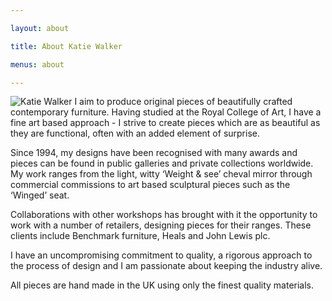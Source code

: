 ```yaml
---

layout: about

title: About Katie Walker

menus: about

---
```


<img class="right top actual_size" src="//images.quru.com/image?src=/kwf/PrinceGeorgesChair/KWF%20Prince%20Georges%20Chair%20Katie%20Crouching%20without%20JJ.jpg&right=0.84848&bottom=0.93125&left=0.07744&top=0.01563&width=300" alt="Katie Walker"/> I aim to produce original pieces of beautifully crafted contemporary furniture. Having studied at the Royal College of Art, I have a fine art based approach - I strive to create pieces which are as beautiful as they are functional, often with an added element of surprise.

Since 1994, my designs have been recognised with many awards and pieces can be found in public galleries and private collections worldwide. My work ranges from the light, witty ‘Weight & see’ cheval mirror through commercial commissions to art based sculptural pieces such as the ‘Winged’ seat.

Collaborations with other workshops has brought with it the opportunity to work with a number of retailers, designing pieces for their ranges. These clients include Benchmark furniture, Heals and John Lewis plc.

I have an uncompromising commitment to quality, a rigorous approach to the process of design and I am passionate about keeping the industry alive.

All pieces are hand made in the UK using only the finest quality materials.
